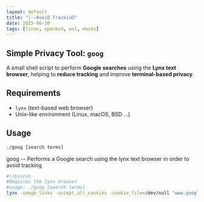 ```yaml
---
layout: default
title: "|--AvoiD TrackinG"
date: 2025-06-30
tags: [linux, openbsd, wsl, macos]
---
```


## Simple Privacy Tool: `goog`

A small shell script to perform **Google searches** using the **Lynx text browser**, helping to **reduce tracking** and improve **terminal-based privacy**.

## Requirements

- `lynx` (text-based web browser)
- Unix-like environment (Linux, macOS, BSD ...)

## Usage

```bash
./goog [search terms]
```
goog -- Performs a Google search using the lynx text browser in order to avoid tracking
```bash
#!/bin/sh
#Requires the lynx browser
#usage: ./goog [search terms]
lynx -image_links -accept_all_cookies -cookie_file=/dev/null "www.google.com/search?q=$*"
```
